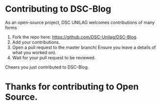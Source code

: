 # Contributing to DSC-Blog 

As an open-source project, DSC UNILAG welcomes contributions of many forms

1. Fork the repo here: https://github.com/DSC-Unilag/DSC-Blog.
2. Add your contributions.
3. Open a pull request to the master branch( Ensure you leave a details of what you worked on).
4. Wait for your pull request to be reviewed.

Cheers you just contributed to DSC-Blog.

# Thanks for contributing to Open Source.

